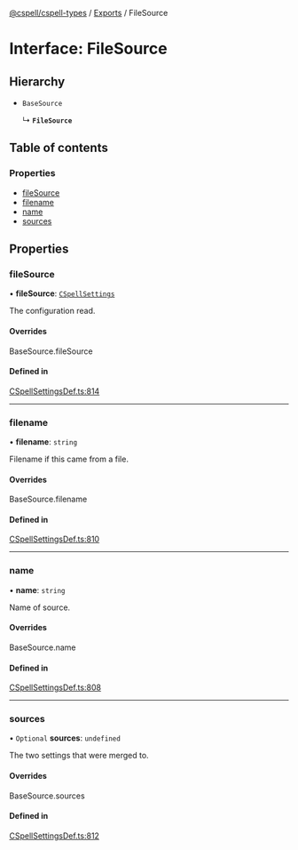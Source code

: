 [@cspell/cspell-types](../README.md) / [Exports](../modules.md) / FileSource

# Interface: FileSource

## Hierarchy

- `BaseSource`

  ↳ **`FileSource`**

## Table of contents

### Properties

- [fileSource](FileSource.md#filesource)
- [filename](FileSource.md#filename)
- [name](FileSource.md#name)
- [sources](FileSource.md#sources)

## Properties

### fileSource

• **fileSource**: [`CSpellSettings`](CSpellSettings.md)

The configuration read.

#### Overrides

BaseSource.fileSource

#### Defined in

[CSpellSettingsDef.ts:814](https://github.com/streetsidesoftware/cspell/blob/46c1e4f/packages/cspell-types/src/CSpellSettingsDef.ts#L814)

___

### filename

• **filename**: `string`

Filename if this came from a file.

#### Overrides

BaseSource.filename

#### Defined in

[CSpellSettingsDef.ts:810](https://github.com/streetsidesoftware/cspell/blob/46c1e4f/packages/cspell-types/src/CSpellSettingsDef.ts#L810)

___

### name

• **name**: `string`

Name of source.

#### Overrides

BaseSource.name

#### Defined in

[CSpellSettingsDef.ts:808](https://github.com/streetsidesoftware/cspell/blob/46c1e4f/packages/cspell-types/src/CSpellSettingsDef.ts#L808)

___

### sources

• `Optional` **sources**: `undefined`

The two settings that were merged to.

#### Overrides

BaseSource.sources

#### Defined in

[CSpellSettingsDef.ts:812](https://github.com/streetsidesoftware/cspell/blob/46c1e4f/packages/cspell-types/src/CSpellSettingsDef.ts#L812)
